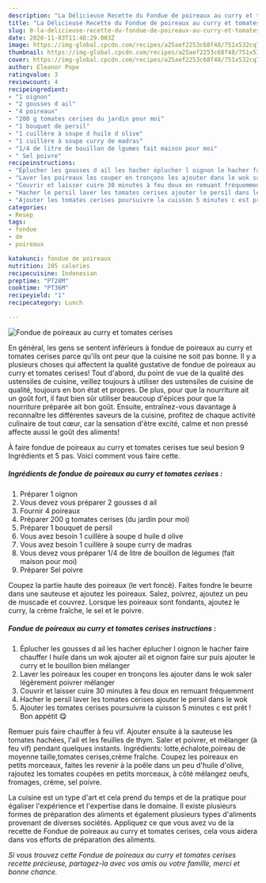 ```yaml
---
description: "La Délicieuse Recette du Fondue de poireaux au curry et tomates cerises"
title: "La Délicieuse Recette du Fondue de poireaux au curry et tomates cerises"
slug: 0-la-delicieuse-recette-du-fondue-de-poireaux-au-curry-et-tomates-cerises
date: 2020-11-03T11:48:29.003Z
image: https://img-global.cpcdn.com/recipes/a25aef2253c68f48/751x532cq70/fondue-de-poireaux-au-curry-et-tomates-cerises-photo-principale-de-la-recette.jpg
thumbnail: https://img-global.cpcdn.com/recipes/a25aef2253c68f48/751x532cq70/fondue-de-poireaux-au-curry-et-tomates-cerises-photo-principale-de-la-recette.jpg
cover: https://img-global.cpcdn.com/recipes/a25aef2253c68f48/751x532cq70/fondue-de-poireaux-au-curry-et-tomates-cerises-photo-principale-de-la-recette.jpg
author: Eleanor Pope
ratingvalue: 3
reviewcount: 4
recipeingredient:
- "1 oignon"
- "2 gousses d ail"
- "4 poireaux"
- "200 g tomates cerises du jardin pour moi"
- "1 bouquet de persil"
- "1 cuillère à soupe d huile d olive"
- "1 cuillère à soupe curry de madras"
- "1/4 de litre de bouillon de lgumes fait maison pour moi"
- " Sel poivre"
recipeinstructions:
- "Éplucher les gousses d ail les hacher éplucher l oignon le hacher faire chauffer l huile dans un wok ajouter ail et oignon faire sur puis ajouter le curry et le bouillon bien mélanger"
- "Laver les poireaux les couper en tronçons les ajouter dans le wok saler légèrement poivrer mélanger"
- "Couvrir et laisser cuire 30 minutes à feu doux en remuant fréquemment"
- "Hacher le persil laver les tomates cerises ajouter le persil dans le wok"
- "Ajouter les tomates cerises poursuivre la cuisson 5 minutes c est prêt ! Bon appétit 😋"
categories:
- Resep
tags:
- fondue
- de
- poireaux

katakunci: fondue de poireaux 
nutrition: 285 calories
recipecuisine: Indonesian
preptime: "PT28M"
cooktime: "PT36M"
recipeyield: "1"
recipecategory: Lunch

---
```



![Fondue de poireaux au curry et tomates cerises](https://img-global.cpcdn.com/recipes/a25aef2253c68f48/751x532cq70/fondue-de-poireaux-au-curry-et-tomates-cerises-photo-principale-de-la-recette.jpg)

En général, les gens se sentent inférieurs à fondue de poireaux au curry et tomates cerises parce qu'ils ont peur que la cuisine ne soit pas bonne. Il y a plusieurs choses qui affectent la qualité gustative de fondue de poireaux au curry et tomates cerises! Tout d'abord, du point de vue de la qualité des ustensiles de cuisine, veillez toujours à utiliser des ustensiles de cuisine de qualité, toujours en bon état et propres. De plus, pour que la nourriture ait un goût fort, il faut bien sûr utiliser beaucoup d'épices pour que la nourriture préparée ait bon goût. Ensuite, entraînez-vous davantage à reconnaître les différentes saveurs de la cuisine, profitez de chaque activité culinaire de tout cœur, car la sensation d'être excité, calme et non pressé affecte aussi le goût des aliments!

<!--inarticleads1-->

À faire fondue de poireaux au curry et tomates cerises tue seul besion 9 Ingrédients et 5 pas. Voici comment vous faire cette.

##### Ingrédients de fondue de poireaux au curry et tomates cerises :

1. Préparer 1 oignon
1. Vous devez vous préparer 2 gousses d ail
1. Fournir 4 poireaux
1. Préparer 200 g tomates cerises (du jardin pour moi)
1. Préparer 1 bouquet de persil
1. Vous avez besoin 1 cuillère à soupe d huile d olive
1. Vous avez besoin 1 cuillère à soupe curry de madras
1. Vous devez vous préparer 1/4 de litre de bouillon de légumes (fait maison pour moi)
1. Préparer  Sel poivre


Coupez la partie haute des poireaux (le vert foncé). Faites fondre le beurre dans une sauteuse et ajoutez les poireaux. Salez, poivrez, ajoutez un peu de muscade et couvrez. Lorsque les poireaux sont fondants, ajoutez le curry, la crème fraîche, le sel et le poivre. 

<!--inarticleads2-->

##### Fondue de poireaux au curry et tomates cerises instructions :

1. Éplucher les gousses d ail les hacher éplucher l oignon le hacher faire chauffer l huile dans un wok ajouter ail et oignon faire sur puis ajouter le curry et le bouillon bien mélanger
1. Laver les poireaux les couper en tronçons les ajouter dans le wok saler légèrement poivrer mélanger
1. Couvrir et laisser cuire 30 minutes à feu doux en remuant fréquemment
1. Hacher le persil laver les tomates cerises ajouter le persil dans le wok
1. Ajouter les tomates cerises poursuivre la cuisson 5 minutes c est prêt ! Bon appétit 😋


Remuer puis faire chauffer à feu vif. Ajouter ensuite à la sauteuse les tomates hachées, l&#39;ail et les feuilles de thym. Saler et poivrer, et mélanger (à feu vif) pendant quelques instants. Ingrédients: lotte,échalote,poireau de moyenne taille,tomates cerises,crème fraîche. Coupez les poireaux en petits morceaux, faites les revenir à la poêle dans un peu d&#39;huile d&#39;olive, rajoutez les tomates coupées en petits morceaux, à côté mélangez oeufs, fromages, crème, sel poivre. 

<!--inarticleads1-->

<p>
La cuisine est un type d'art et cela prend du temps et de la pratique pour égaliser l'expérience et l'expertise dans le domaine. Il existe plusieurs formes de préparation des aliments et également plusieurs types d'aliments provenant de diverses sociétés. Appliquez ce que vous avez vu de la recette de Fondue de poireaux au curry et tomates cerises, cela vous aidera dans vos efforts de préparation des aliments.
</p>

<p>
<i>Si vous trouvez cette Fondue de poireaux au curry et tomates cerises recette précieuse, partagez-la avec vos amis ou votre famille, merci et bonne chance.</i>
</p>

